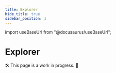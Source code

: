 ```yaml
---
title: Explorer
hide_title: true
sidebar_position: 3
---
```


import useBaseUrl from "@docusaurus/useBaseUrl";

# Explorer

🛠 This page is a work in progress. 🚧
